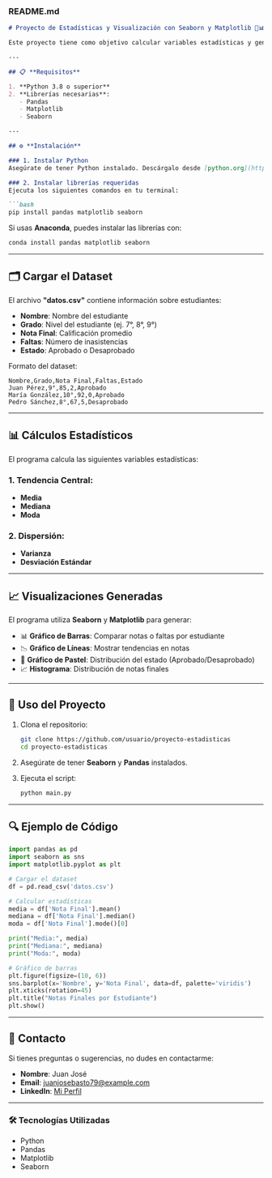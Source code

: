 

### **README.md**

```markdown
# Proyecto de Estadísticas y Visualización con Seaborn y Matplotlib 🐍📊

Este proyecto tiene como objetivo calcular variables estadísticas y generar visualizaciones de un conjunto de datos temático de colegio utilizando **Python**, **Pandas**, **Seaborn** y **Matplotlib**.

---

## 📋 **Requisitos**

1. **Python 3.8 o superior**
2. **Librerías necesarias**:
   - Pandas
   - Matplotlib
   - Seaborn

---

## ⚙️ **Instalación**

### 1. Instalar Python
Asegúrate de tener Python instalado. Descárgalo desde [python.org](https://www.python.org/).

### 2. Instalar librerías requeridas
Ejecuta los siguientes comandos en tu terminal:

```bash
pip install pandas matplotlib seaborn
```

Si usas **Anaconda**, puedes instalar las librerías con:

```bash
conda install pandas matplotlib seaborn
```

---

## 🗂 **Cargar el Dataset**

El archivo **"datos.csv"** contiene información sobre estudiantes:

- **Nombre**: Nombre del estudiante  
- **Grado**: Nivel del estudiante (ej. 7°, 8°, 9°)  
- **Nota Final**: Calificación promedio  
- **Faltas**: Número de inasistencias  
- **Estado**: Aprobado o Desaprobado  

Formato del dataset:

```csv
Nombre,Grado,Nota Final,Faltas,Estado
Juan Pérez,9°,85,2,Aprobado
María González,10°,92,0,Aprobado
Pedro Sánchez,8°,67,5,Desaprobado
```

---

## 📊 **Cálculos Estadísticos**

El programa calcula las siguientes variables estadísticas:

### 1. Tendencia Central:
   - **Media**  
   - **Mediana**  
   - **Moda**

### 2. Dispersión:
   - **Varianza**  
   - **Desviación Estándar**

---

## 📈 **Visualizaciones Generadas**

El programa utiliza **Seaborn** y **Matplotlib** para generar:

- 📊 **Gráfico de Barras**: Comparar notas o faltas por estudiante  
- 📉 **Gráfico de Líneas**: Mostrar tendencias en notas  
- 🥧 **Gráfico de Pastel**: Distribución del estado (Aprobado/Desaprobado)  
- 📈 **Histograma**: Distribución de notas finales  

---

## 🚀 **Uso del Proyecto**

1. Clona el repositorio:

   ```bash
   git clone https://github.com/usuario/proyecto-estadisticas
   cd proyecto-estadisticas
   ```

2. Asegúrate de tener **Seaborn** y **Pandas** instalados.

3. Ejecuta el script:

   ```bash
   python main.py
   ```

---

## 🔍 **Ejemplo de Código**

```python
import pandas as pd
import seaborn as sns
import matplotlib.pyplot as plt

# Cargar el dataset
df = pd.read_csv('datos.csv')

# Calcular estadísticas
media = df['Nota Final'].mean()
mediana = df['Nota Final'].median()
moda = df['Nota Final'].mode()[0]

print("Media:", media)
print("Mediana:", mediana)
print("Moda:", moda)

# Gráfico de barras
plt.figure(figsize=(10, 6))
sns.barplot(x='Nombre', y='Nota Final', data=df, palette='viridis')
plt.xticks(rotation=45)
plt.title("Notas Finales por Estudiante")
plt.show()
```

---

## 📧 **Contacto**

Si tienes preguntas o sugerencias, no dudes en contactarme:

- **Nombre**: Juan José  
- **Email**: juanjosebasto79@example.com  
- **LinkedIn**: [Mi Perfil](https://www.linkedin.com/in/juan-jose-basto-gonzalez-49945023a/)  

---

### 🛠 **Tecnologías Utilizadas**
- Python
- Pandas
- Matplotlib
- Seaborn